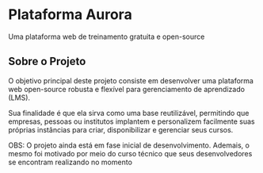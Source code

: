 
# Plataforma Aurora

Uma plataforma web de treinamento gratuita e open-source


## Sobre o Projeto

O objetivo principal deste projeto consiste em desenvolver uma plataforma web open-source robusta e flexível para gerenciamento de aprendizado (LMS).

Sua finalidade é que ela sirva como uma base reutilizável, permitindo que empresas, pessoas ou institutos implantem e personalizem facilmente suas próprias instâncias para criar, disponibilizar e gerenciar seus cursos.


OBS: O projeto ainda está em fase inicial de desenvolvimento. Ademais, o mesmo foi motivado por meio do curso técnico que seus desenvolvedores se encontram realizando no momento
